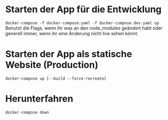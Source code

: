 # Starten der App für die Entwicklung
`docker-compose -f docker-compose.yaml -f docker-compose.dev.yaml up`  
Benutzt die Flags, wenn ihr was an den node_modules geändert habt oder generell immer, wenn ihr eine Änderung nicht live sehen könnt.   
# Starten der App als statische Website (Production)
`docker-compose up [--build --force-recreate]`   
# Herunterfahren
`docker-compose down`


